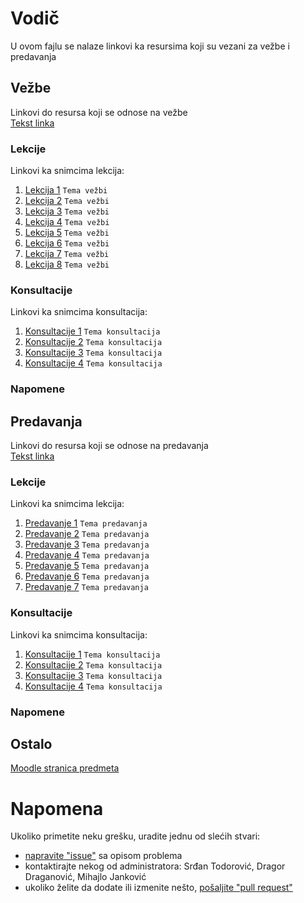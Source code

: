 # Vodič
U ovom fajlu se nalaze linkovi ka resursima koji su vezani za vežbe i predavanja

## Vežbe
Linkovi do resursa koji se odnose na vežbe  
[Tekst linka][v-fajl-1]

### Lekcije
Linkovi ka snimcima lekcija:  
1. [Lekcija 1][v-lekcija-1] `Tema vežbi`  
2. [Lekcija 2][v-lekcija-2] `Tema vežbi`  
3. [Lekcija 3][v-lekcija-3] `Tema vežbi`  
4. [Lekcija 4][v-lekcija-4] `Tema vežbi`  
5. [Lekcija 5][v-lekcija-5] `Tema vežbi`  
6. [Lekcija 6][v-lekcija-6] `Tema vežbi`  
7. [Lekcija 7][v-lekcija-7] `Tema vežbi`  
8. [Lekcija 8][v-lekcija-8] `Tema vežbi`  

### Konsultacije
Linkovi ka snimcima konsultacija:  
1. [Konsultacije 1][v-konsultacije-1] `Tema konsultacija`  
2. [Konsultacije 2][v-konsultacije-2] `Tema konsultacija`  
3. [Konsultacije 3][v-konsultacije-3] `Tema konsultacija`  
4. [Konsultacije 4][v-konsultacije-4] `Tema konsultacija`  

### Napomene

## Predavanja
Linkovi do resursa koji se odnose na predavanja  
[Tekst linka][v-fajl-1]

### Lekcije
Linkovi ka snimcima lekcija:  
1. [Predavanje 1][p-lekcija-1] `Tema predavanja`  
2. [Predavanje 2][p-lekcija-2] `Tema predavanja`  
3. [Predavanje 3][p-lekcija-3] `Tema predavanja`  
4. [Predavanje 4][p-lekcija-4] `Tema predavanja`  
5. [Predavanje 5][p-lekcija-5] `Tema predavanja`  
6. [Predavanje 6][p-lekcija-6] `Tema predavanja`  
7. [Predavanje 7][p-lekcija-7] `Tema predavanja`  


### Konsultacije
Linkovi ka snimcima konsultacija:  
1. [Konsultacije 1][v-konsultacije-1] `Tema konsultacija`  
2. [Konsultacije 2][v-konsultacije-2] `Tema konsultacija`  
3. [Konsultacije 3][v-konsultacije-3] `Tema konsultacija`  
4. [Konsultacije 4][v-konsultacije-4] `Tema konsultacija`  

### Napomene

## Ostalo  
[Moodle stranica predmeta][stranica predmeta]

# Napomena
Ukoliko primetite neku grešku, uradite jednu od slećih stvari:
* [napravite "issue"][new issue] sa opisom problema
* kontaktirajte nekog od administratora: Srđan Todorović, Dragor Draganović, Mihajlo Janković  
* ukoliko želite da dodate ili izmenite nešto, [pošaljite "pull request"][pull request]



[//]: # (---------------------------------------------------------)

[//]: # (-------------U ovom delu se nalaze reference-------------)

[//]: # (---------------------------------------------------------)



[//]: # ( Vezbe reference )


[//]: # ( linkovi na fajlovima )

[v-fajl-1]: place.holder


[v-lekcija-1]: place.holder "Datum odrzavanja: 1. Mesec 2000."

[v-lekcija-2]: place.holder "Datum odrzavanja: 1. Mesec 2000."

[v-lekcija-3]: place.holder "Datum odrzavanja: 1. Mesec 2000."

[v-lekcija-4]: place.holder "Datum odrzavanja: 1. Mesec 2000."

[v-lekcija-5]: place.holder "Datum odrzavanja: 1. Mesec 2000."

[v-lekcija-6]: place.holder "Datum odrzavanja: 1. Mesec 2000."

[v-lekcija-7]: place.holder "Datum odrzavanja: 1. Mesec 2000."

[v-lekcija-8]: place.holder "Datum odrzavanja: 1. Mesec 2000."



[//]: # ( Konsultacije za vežbe reference )

[v-konsultacije-1]: place.holder "Datum odrzavanja: 1. Mesec 2000."

[v-konsultacije-2]: place.holder "Datum odrzavanja: 1. Mesec 2000."

[v-konsultacije-3]: place.holder "Datum odrzavanja: 1. Mesec 2000."

[v-konsultacije-4]: place.holder "Datum odrzavanja: 1. Mesec 2000."



[//]: # ( Vezbe napomene reference )
[v-n-1]: place.holder


[//]: # ( Predavanje reference )
[p-fajl-1]: place.holder


[//]: # ( linkovi na fajlovima )

[p-fajl-1]: place.holder


[p-lekcija-1]: place.holder "Datum odrzavanja: 1. Mesec 2000."

[p-lekcija-2]: place.holder "Datum odrzavanja: 1. Mesec 2000."

[p-lekcija-3]: place.holder "Datum odrzavanja: 1. Mesec 2000."

[p-lekcija-4]: place.holder "Datum odrzavanja: 1. Mesec 2000."

[p-lekcija-5]: place.holder "Datum odrzavanja: 1. Mesec 2000."

[p-lekcija-6]: place.holder "Datum odrzavanja: 1. Mesec 2000."

[p-lekcija-7]: place.holder "Datum odrzavanja: 1. Mesec 2000."


[//]: # ( Konsultacije za predavanja reference )

[p-konsultacije-1]: place.holder "Datum odrzavanja: 1. Mesec 2000."

[p-konsultacije-2]: place.holder "Datum odrzavanja: 1. Mesec 2000."

[p-konsultacije-3]: place.holder "Datum odrzavanja: 1. Mesec 2000."

[p-konsultacije-4]: place.holder "Datum odrzavanja: 1. Mesec 2000."



[//]: # ( Predavanje napomene reference )
[p-n-1]: place.holder



[//]: # ( Ostalo reference )

[stranica predmeta]: https://imi.pmf.kg.ac.rs/moodle/course/view.php?id={id_predmeta}



[//]: # ( Napomena reference )

[new issue]: https://github.com/Produktivna-grupa/PMFKG/issues/new
[pull request]: https://github.com/Produktivna-grupa/PMFKG/compare

